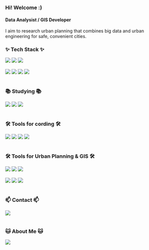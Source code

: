 <!DOCTYPE html>
<html>

<!-- 자기소개 -->
<h3> Hi! Welcome :) </h3>
<h4> Data Analysist / GIS Developer </h4>

<div>
   I aim to research urban planning that combines big data and urban engineering for safe, convenient cities.
</div>

<!-- 내용 부분 -->
<h3>✨ Tech Stack ✨</h3>
<div>
  <img src="https://img.shields.io/badge/R-276DC3?style=for-the-badge&logo=R&logoColor=white" />
  <img src="https://img.shields.io/badge/MariaDB-003545?style=for-the-badge&logo=MariaDB&logoColor=white" />
  <img src="https://img.shields.io/badge/MySQL-4479A1?style=for-the-badge&logo=MySQL&logoColor=white" />
</div>

<br>
<div>
  <img src="https://img.shields.io/badge/python-3670A0?style=for-the-badge&logo=python&logoColor=ffdd54" />
  <img src="https://img.shields.io/badge/pandas-150458.svg?style=for-the-badge&logo=pandas&logoColor=white" />
  <img src="https://img.shields.io/badge/numpy-4d77cf.svg?style=for-the-badge&logo=numpy&logoColor=white" />
  <img src="https://img.shields.io/badge/Matplotlib-11557c.svg?style=for-the-badge&logo=Matplotlib&logoColor=white" />
</div>

<br>
<h3>📚 Studying 📚</h3>
<div>
  <img src="https://img.shields.io/badge/Java-E11F21.svg?style=for-the-badge&logo=java&logoColor=white" />
  <img src="https://img.shields.io/badge/Hadoop-66CCFF.svg?style=for-the-badge&logo=Apache%20hadoop&logoColor=white" />
  <img src="https://img.shields.io/badge/scikitlearn-F7931E.svg?style=for-the-badge&logo=scikitlearn&logoColor=white" />
</div>

<br>
<h3>🛠 Tools for cording 🛠</h3>
<div>
  <img src="https://img.shields.io/badge/git-F05033.svg?style=for-the-badge&logo=git&logoColor=white" />
  <img src="https://img.shields.io/badge/github-181717.svg?style=for-the-badge&logo=github&logoColor=white" />
  <img src="https://img.shields.io/badge/Anaconda-44A833.svg?style=for-the-badge&logo=Anaconda&logoColor=white" />
  <img src="https://img.shields.io/badge/visual%20Studio%20Code-007ACC.svg?style=for-the-badge&logo=visual-studio-code&logoColor=white" />
</div>

<br>
<h3>🛠 Tools for Urban Planning & GIS 🛠</h3>
<div>
  <img src="https://img.shields.io/badge/Autocad-E51050.svg?style=for-the-badge&logo=Autocad&logoColor=white" />
  <img src="https://img.shields.io/badge/QGIS-589632.svg?style=for-the-badge&logo=qgis&logoColor=white" />
  <img src="https://img.shields.io/badge/ArcGIS-2C7AC3.svg?style=for-the-badge&logo=ArcGIS&logoColor=white" />
</div>

<br>
<div>
  <img src="https://img.shields.io/badge/SketchUp-005F9E.svg?style=for-the-badge&logo=Sketchup&logoColor=white" />
  <img src="https://img.shields.io/badge/adobe%20illustrator-FF9A00.svg?style=for-the-badge&logo=adobeillurstartor&logoColor=white" />
  <img src="https://img.shields.io/badge/V%20Ray-91b6e2.svg?style=for-the-badge&logo=Vray&logoColor=white" />
</div>


<br>
<h3>📫 Contact 📫</h3>
<div>
  <a href="mailto:1933874@donga.ac.kr" class="no-underline">
    <img src="https://img.shields.io/badge/1933874@donga.ac.kr-D14836?style=for-the-badge&logo=gmail&logoColor=white"/>
  </a>
</div>

<br>
<h3>🐱 About Me 🐱 </h3>
<div>
  <a href="https://bit.ly/4fMvYdr" class="no-underline">
    <img src="https://img.shields.io/badge/My Site-F3F3F3.svg?style=for-the-badge&logo=notion&logoColor=black"/>
  </a>
</div>

</body>
</html>
